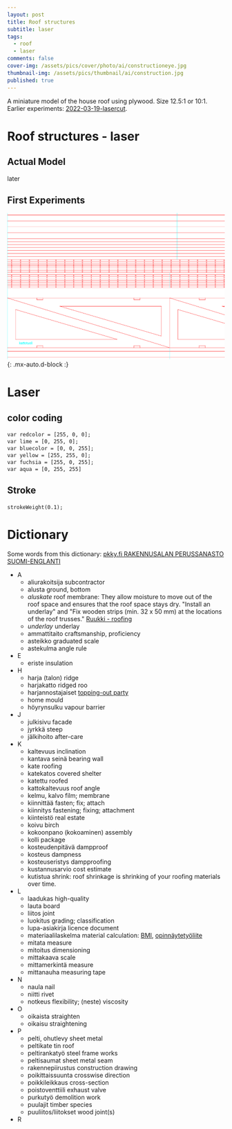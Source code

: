 ```yaml
---
layout: post
title: Roof structures
subtitle: laser
tags:
  - roof
  - laser
comments: false
cover-img: /assets/pics/cover/photo/ai/constructioneye.jpg
thumbnail-img: /assets/pics/thumbnail/ai/construction.jpg
published: true
---
```


A miniature model of the house roof using plywood. Size 12.5:1 or 10:1. Earlier experiments: [2022-03-19-lasercut](https://talonendm.github.io/2022-03-19-lasercut/).

# Roof structures - laser

## Actual Model

later

## First Experiments

![i.01.roof](/assets/pics/page/roof/laser-roof-example-22.png){: .mx-auto.d-block :}



# Laser

## color coding

~~~
var redcolor = [255, 0, 0];
var lime = [0, 255, 0];
var bluecolor = [0, 0, 255];
var yellow = [255, 255, 0];
var fuchsia = [255, 0, 255];
var aqua = [0, 255, 255]
~~~

## Stroke

~~~ 
strokeWeight(0.1);
~~~ 




# Dictionary

Some words from this dictionary: [pkky.fi RAKENNUSALAN PERUSSANASTO SUOMI-ENGLANTI](http://mamu.pkky.fi/Ammatilliset%20sanastot/RAKSASANASTO_FIN-EN.pdf)

- A
  - aliurakoitsija subcontractor
  - alusta ground, bottom
  - *aluskate* roof membrane:  They allow moisture to move out of the roof space and ensures that the roof space stays dry. "Install an underlay" and "Fix wooden strips (min. 32 x 50 mm) at the locations of the roof trusses." [Ruukki - roofing](https://www.ruukki.com/roofing/support/faq/roof-renovation-faq)
  - *underlay* underlay
  - ammattitaito craftsmanship, proficiency
  - asteikko graduated scale
  - astekulma angle rule
- E
  - eriste insulation
- H
  - harja (talon) ridge
  - harjakatto ridged roo
  - harjannostajaiset [topping-out party](https://en.wikipedia.org/wiki/Topping_out)
  - home mould
  - höyrynsulku vapour barrier
- J
  - julkisivu facade
  - jyrkkä steep
  - jälkihoito after-care
- K
  - kaltevuus inclination
  - kantava seinä bearing wall
  - kate roofing
  - katekatos covered shelter
  - katettu roofed
  - kattokaltevuus roof angle
  - kelmu, kalvo film; membrane
  - kiinnittää fasten; fix; attach
  - kiinnitys fastening; fixing; attachment
  - kiinteistö real estate
  - koivu birch
  - kokoonpano (kokoaminen) assembly 
  - kolli package
  - kosteudenpitävä dampproof
  - kosteus dampness
  - kosteuseristys dampproofing
  - kustannusarvio cost estimate
  - kutistua shrink: roof shrinkage is shrinking of your roofing materials over time.
- L
  - laadukas high-quality
  - lauta board
  - liitos joint
  - luokitus grading; classification
  - lupa-asiakirja licence document
  - materiaalilaskelma material calculation: [BMI](https://www.kattolaskuri.fi/#/), [opinnäytetyöliite](https://www.theseus.fi/bitstream/handle/10024/496893/Heinonen_Henri.pdf?sequence=8)
  - mitata measure
  - mitoitus dimensioning
  - mittakaava scale
  - mittamerkintä measure
  - mittanauha measuring tape
- N
  - naula nail
  - niitti rivet
  - notkeus flexibility; (neste) viscosity
- O
  - oikaista straighten
  - oikaisu straightening
- P
  - pelti, ohutlevy sheet metal
  - peltikate tin roof
  - peltirankatyö steel frame works
  - peltisaumat sheet metal seam
  - rakennepiirustus construction drawing
  - poikittaissuunta crosswise direction
  - poikkileikkaus cross-section
  - poistoventtiili exhaust valve
  - purkutyö demolition work
  - puulajit timber species
  - puuliitos/liitokset wood joint(s)
- R


